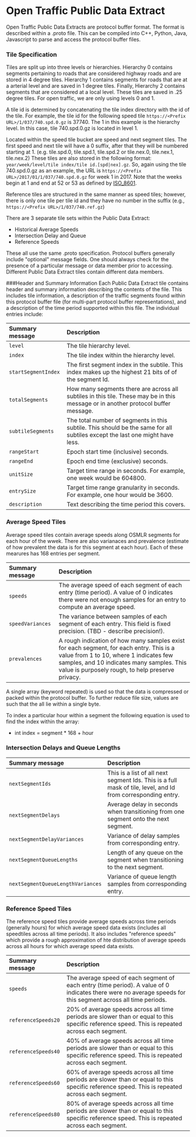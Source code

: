 # Open Traffic Public Data Extract

Open Traffic Public Data Extracts are protocol buffer format. The format is described within a .proto file. This can be compiled into C++, Python, Java, Javascript to parse and access the protocol buffer files.

### Tile Specification

Tiles are split up into three levels or hierarchies.  Hierarchy 0 contains segments pertaining to roads that are considered highway roads and are stored in 4 degree tiles.  Hierarchy 1 contains segments for roads that are at a arterial level and are saved in 1 degree tiles.  Finally, Hierarchy 2 contains segments that are considered at a local level.  These tiles are saved in .25 degree tiles.  For open traffic, we are only using levels 0 and 1.  

A tile id is determined by concatenating the tile index directory with the id of the tile.  For example, the tile id for the following speed tile `https://<Prefix URL>/1/037/740.spd.0.gz` is 37740.  The 1 in this example is the hierarchy level.  In this case, tile 740.spd.0.gz is located in level 1.  

Located within the speed tile bucket are speed and next segment tiles.  The first speed and next tile will have a 0 suffix, after that they will be numbered starting at 1. (e.g. tile.spd.0, tile.spd.1, tile.spd.2 or tile.nex.0, tile.nex.1, tile.nex.2)  These tiles are also stored in the following format: `year/week/level/tile index/tile id.[spd|nex].gz`.  So, again using the tile 740.spd.0.gz as an example, the URL is `https://<Prefix URL>/2017/01/1/037/740.spd.0.gz` for week 1 in 2017.  Note that the weeks begin at 1 and end at 52 or 53 as defined by [ISO_8601](https://en.wikipedia.org/wiki/ISO_8601).

Reference tiles are structured in the same manner as speed tiles; however, there is only one tile per tile id and they have no number in the suffix (e.g., `https://<Prefix URL>/1/037/740.ref.gz`) 

There are 3 separate tile sets within the Public Data Extract:
* Historical Average Speeds
* Intersection Delay and Queue
* Reference Speeds

These all use the same .proto specification. Protocol buffers generally include "optional" message fields. One should always check for the presence of a particular message or data member prior to accessing. Different Public Data Extract tiles contain different data members.

###Header and Summary Information
Each Public Data Extract tile contains header and summary information describing the contents of the file. This includes tile information, a description of the traffic segments found within this protocol buffer file (for multi-part protocol buffer representations), and a description of the time period supported within this file. The individual entries include:

| Summary message | Description |
| :--------- | :----------- |
| `level` | The tile hierarchy level. |
| `index` | The tile index within the hierarchy level. |
| `startSegmentIndex` | The first segment index in the subtile. This index makes up the highest 21 bits of of the segment Id. |
| `totalSegments` | How many segments there are across all subtiles in this tile. These may be in this message or in another protocol buffer message. |
| `subtileSegments` | The total number of segments in this subtile. This should be the same for all subtiles except the last one might have less. |
| `rangeStart` | Epoch start time (inclusive) seconds. |
| `rangeEnd` | Epoch end time (exclusive) seconds. |
| `unitSize` | Target time range in seconds. For example, one week would be 604800. |
| `entrySize` | Target time range granularity in seconds. For example, one hour would be 3600. |
| `description` | Text describing the time period this covers. |

### Average Speed Tiles

Average speed tiles contain average speeds along OSMLR segments for each hour of the wwek. There are also varianaces and prevalence (estimate of how prevalent the data is for this segment at each hour). Each of these mearures has 168 entries per segment.

| Summary message | Description |
| :--------- | :----------- |
| `speeds` | The average speed of each segment of each entry (time period). A value of 0 indicates there were not enough samples for an entry to compute an average speed. |
| `speedVariances` | The variance between samples of each segment of each entry. This field is fixed precision. (TBD - describe precision!). |
| `prevalences` | A rough indication of how many samples exist for each segment, for each entry. This is a value from 1 to 10, where 1 indicates few samples, and 10 indicates many samples. This value is purposely rough, to help preserve privacy. |

A single array (keyword repeated) is used so that the data is compressed or packed within the protocol buffer. To further reduce file size, values are such that the all lie within a single byte. 

To index a particular hour within a segment the following equation is used to find the index within the array:
* int index = segment * 168 + hour

### Intersection Delays and Queue Lengths

| Summary message | Description |
| :--------- | :----------- |
| `nextSegmentIds` | This is a list of all next segment Ids. This is a full mask of tile, level, and Id from corresponding entry. |
| `nextSegmentDelays` | Average delay in seconds when transitioning from one segment onto the next segment. |
| `nextSegmentDelayVariances` | Variance of delay samples from corresponding entry. |
| `nextSegmentQueueLengths` | Length of any queue on the segment when transitioning to the next segment. |
| `nextSegmentQueueLengthVariances` | Variance of queue length samples from corresponding entry. |

### Reference Speed Tiles

The reference speed tiles provide average speeds across time periods (generally hours) for which average speed data exists (includes all speedtiles across all time periods). It also includes "reference speeds" which provide a rough approximation of hte distribution of average speeds across all hours for which average speed data exists.

| Summary message | Description |
| :--------- | :----------- |
| `speeds` | The average speed of each segment of each entry (time period). A value of 0 indicates there were no average speeds for this segment across all time periods. |
| `referenceSpeeds20` | 20% of average speeds across all time periods are slower than or equal to this specific reference speed. This is repeated across each segment. |
| `referenceSpeeds40` | 40% of average speeds across all time periods are slower than or equal to this specific reference speed. This is repeated across each segment. |
| `referenceSpeeds60` | 60% of average speeds across all time periods are slower than or equal to this specific reference speed. This is repeated across each segment. |
| `referenceSpeeds80` | 80% of average speeds across all time periods are slower than or equal to this specific reference speed. This is repeated across each segment. |

